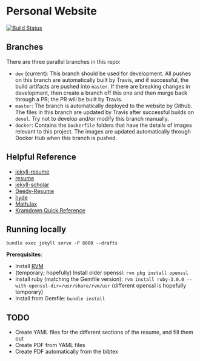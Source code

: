 # Personal Website

[![Build Status](https://travis-ci.org/banerjs/banerjs.github.io.svg?branch=devel)](https://travis-ci.org/banerjs/banerjs.github.io)

## Branches

There are three parallel branches in this repo:

- `dev` (current): This branch should be used for development. All pushes on this branch are automatically built by Travis, and if successful, the build artifacts are pushed into `master`. If there are breaking changes in development, then create a branch off this one and then merge back through a PR; the PR will be built by Travis.
- `master`: The branch is automatically deployed to the website by Github. The files in this branch are updated by Travis after successful builds on `devel`. Try not to develop and/or modify this branch manually.
- `docker`: Contains the `Dockerfile` folders that have the details of images relevant to this project. The images are updated automatically through Docker Hub when this branch is pushed.

## Helpful Reference

- [jekyll-resume](https://github.com/mattcouchman/jekyll-resume)
- [resume](https://github.com/mhyee/resume)
- [jekyll-scholar](https://github.com/inukshuk/jekyll-scholar)
- [Deedy-Resume](https://github.com/deedy/Deedy-Resume)
- [hyde](https://github.com/poole/hyde)
- [MathJax](http://sgeos.github.io/github/jekyll/2016/08/21/adding_mathjax_to_a_jekyll_github_pages_blog.html)
- [Kramdown Quick Reference](https://kramdown.gettalong.org/quickref.html)

## Running locally

`bundle exec jekyll serve -P 8000 --drafts`

**Prerequisites**:

* Install [RVM](https://github.com/rvm/ubuntu_rvm)
* (temporary; hopefully) Install older openssl: `rvm pkg install openssl`
* Install ruby (matching the Gemfile version): `rvm install ruby-3.0.0 --with-openssl-dir=/usr/share/rvm/usr` (different openssl is hopefully temporary)
* Install from Gemfile: `bundle install`

## TODO

- Create YAML files for the different sections of the resume, and fill them out
- Create PDF from YAML files
- Create PDF automatically from the bibtex
